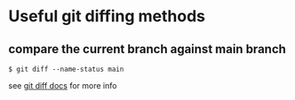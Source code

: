 # Useful git diffing methods

## compare the current branch against main branch
```console
$ git diff --name-status main
```

see [git diff docs](https://git-scm.com/docs/git-diff) for more info
